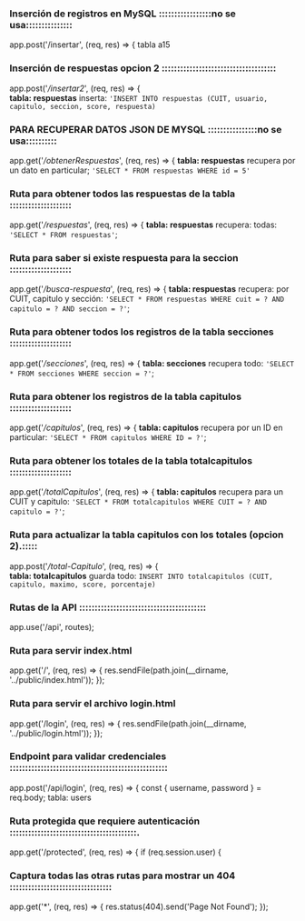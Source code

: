 ### Inserción de registros en MySQL :::::::::::::::::no se usa:::::::::::::::
app.post('/insertar', (req, res) => {
    tabla  a15 


### Inserción de respuestas  opcion 2 :::::::::::::::::::::::::::::::::::::
app.post('*/insertar2*', (req, res) => {    
    **tabla: respuestas**
    inserta: `'INSERT INTO respuestas (CUIT, usuario, capitulo, seccion, score, respuesta)`

###  PARA RECUPERAR DATOS JSON DE MYSQL ::::::::::::::::no se usa::::::::::
app.get('*/obtenerRespuestas*', (req, res) => {
    **tabla: respuestas**
    recupera por un dato en particular; `'SELECT * FROM respuestas WHERE id = 5'`

### Ruta para obtener todos las respuestas de la tabla ::::::::::::::::::::
app.get('*/respuestas*', (req, res) => {
        **tabla: respuestas**
        recupera: todas: `'SELECT * FROM respuestas'`;

### Ruta para saber si existe respuesta para la seccion ::::::::::::::::::::
app.get('*/busca-respuesta*', (req, res) => {
        **tabla: respuestas**
        recupera: por CUIT, capitulo y sección: `'SELECT * FROM respuestas WHERE cuit = ? AND capitulo = ? AND seccion = ?'`;

### Ruta para obtener todos los registros de la tabla secciones ::::::::::::::::::::
app.get('*/secciones*', (req, res) => {
        **tabla: secciones**
        recupera todo: `'SELECT * FROM secciones WHERE seccion = ?'`;

### Ruta para obtener los registros de la tabla capitulos ::::::::::::::::::::
app.get('*/capitulos*', (req, res) => {
        **tabla: capitulos**
        recupera por un ID en particular: `'SELECT * FROM capitulos WHERE ID = ?'`;

### Ruta para obtener los totales de la tabla totalcapitulos ::::::::::::::::::::
app.get('*/totalCapitulos*', (req, res) => {
        **tabla: capitulos**
        recupera para un CUIT y capitulo: `'SELECT * FROM totalcapitulos WHERE CUIT = ? AND capitulo = ?'`;

### Ruta para actualizar la tabla capitulos con los totales (opcion 2).:::::
app.post('*/total-Capitulo*', (req, res) => {    
        **tabla: totalcapitulos**
        guarda todo: `INSERT INTO totalcapitulos (CUIT, capitulo, maximo, score, porcentaje)`


### Rutas de la API  :::::::::::::::::::::::::::::::::::::::::
app.use('/api', routes);

### Ruta para servir index.html
app.get('/', (req, res) => {
    res.sendFile(path.join(__dirname, '../public/index.html'));
});

### Ruta para servir el archivo login.html
app.get('/login', (req, res) => {
    res.sendFile(path.join(__dirname, '../public/login.html'));
});

### Endpoint para validar credenciales :::::::::::::::::::::::::::::::::::::::::::::::::::
app.post('/api/login', (req, res) => {
    const { username, password } = req.body;
        tabla: users

### Ruta protegida que requiere autenticación :::::::::::::::::::::::::::::::::::::::::.
app.get('/protected', (req, res) => {
    if (req.session.user) {

### Captura todas las otras rutas para mostrar un 404 :::::::::::::::::::::::::::::::::
app.get('*', (req, res) => {
    res.status(404).send('Page Not Found');
});    